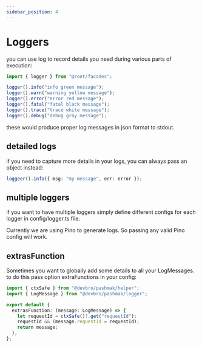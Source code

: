 ```yaml
---
sidebar_position: 4
---
```


# Loggers

you can use log to record details you need during various parts of execution:

```ts
import { logger } from "@root/facades";

logger().info("info green message");
logger().warn("warning yellow message");
logger().error("error red message");
logger().fatal("fatal black message");
logger().trace("trace white message");
logger().debug("debug gray message");
```

these would produce proper log messages in json format to stdout.

## detailed logs

if you need to capture more details in your logs, you can always pass an object instead:

```ts
loggeer().info({ msg: "my message", err: error });
```

## multiple loggers

if you want to have multiple loggers simply define different configs for each logger in config/logger.ts file.

Currently we are using Pino to generate logs. So passing any valid Pino config will work.

## extrasFunction

Sometimes you want to globally add some details to all your LogMessages. to do this pass option
extraFunctions in your config:

```ts
import { ctxSafe } from "@devbro/pashmak/helper";
import { LogMessage } from "@devbro/pashmak/logger";

export default {
  extrasFunction: (message: LogMessage) => {
    let requestId = ctxSafe()?.get("requestId");
    requestId && (message.requestId = requestId);
    return message;
  },
};
```
